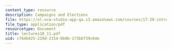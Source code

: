```yaml
---
content_type: resource
description: Campaigns and Elections
file: https://ol-ocw-studio-app-qa.s3.amazonaws.com/courses/17-20-introduction-to-the-american-political-process-spring-2004/c764b925219d21540b0b173bbf39c64e_lectures10_11.pdf
file_type: application/pdf
resourcetype: Document
title: lectures10_11.pdf
uid: c764b925-219d-2154-0b0b-173bbf39c64e
---
```

